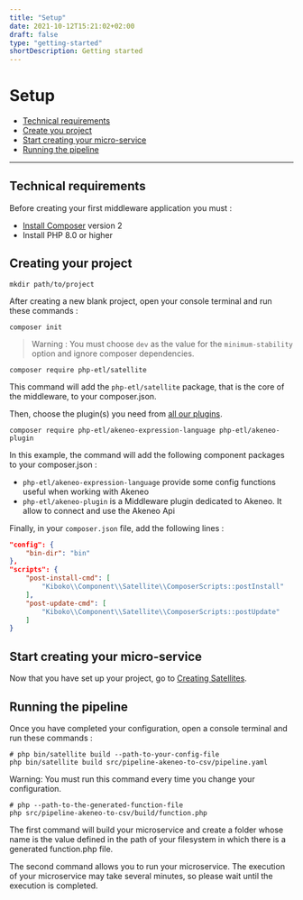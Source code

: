 ```yaml
---
title: "Setup"
date: 2021-10-12T15:21:02+02:00
draft: false
type: "getting-started"
shortDescription: Getting started
---
```


# Setup

- [Technical requirements](#technical-requirements)
- [Create you project](#creating-your-project)
- [Start creating your micro-service](#start-creating-your-micro-service)
- [Running the pipeline](#running-the-pipeline)
    
---

## Technical requirements

Before creating your first middleware application you must :

- [Install Composer](https://getcomposer.org/download/) version 2
- Install PHP 8.0 or higher

## Creating your project

```shell
mkdir path/to/project
```

After creating a new blank project, open your console terminal and run these commands :

```shell
composer init
```

> Warning : You must choose `dev` as the value for the `minimum-stability` option and ignore composer dependencies.

```shell
composer require php-etl/satellite
```

This command will add the `php-etl/satellite` package, that is the core of the middleware, to your composer.json.

Then, choose the plugin(s) you need from [all our plugins](../../connectivity).

```shell
composer require php-etl/akeneo-expression-language php-etl/akeneo-plugin
```

In this example, the command will add the following component packages to your composer.json :

- `php-etl/akeneo-expression-language` provide some config functions useful when working with Akeneo
- `php-etl/akeneo-plugin` is a Middleware plugin dedicated to Akeneo. It allow to connect and use the Akeneo Api


Finally, in your `composer.json` file, add the following lines :

```json
"config": {
    "bin-dir": "bin"
},
"scripts": {
    "post-install-cmd": [
        "Kiboko\\Component\\Satellite\\ComposerScripts::postInstall"
    ],
    "post-update-cmd": [
        "Kiboko\\Component\\Satellite\\ComposerScripts::postUpdate"
    ]
}
```

## Start creating your micro-service

Now that you have set up your project, go to [Creating Satellites](../satellite).

## Running the pipeline

Once you have completed your configuration, open a console terminal and run these commands :

```shell
# php bin/satellite build --path-to-your-config-file
php bin/satellite build src/pipeline-akeneo-to-csv/pipeline.yaml
```

Warning: You must run this command every time you change your configuration. 

```shell
# php --path-to-the-generated-function-file
php src/pipeline-akeneo-to-csv/build/function.php
```

The first command will build your microservice and create a folder whose name is the value defined in the path of your
filesystem in which there is a generated function.php file.

The second command allows you to run your microservice. The execution of your microservice may take several minutes, 
so please wait until the execution is completed.
